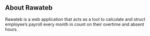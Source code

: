 

## About Rawateb

Rawateb is a web application that acts as a tool to calculate and struct employee’s payroll every month in count on their overtime and absent hours.


